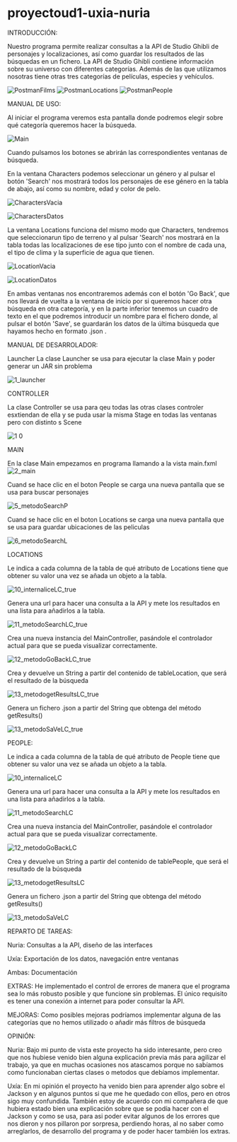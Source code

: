# proyectoud1-uxia-nuria

INTRODUCCIÓN:

Nuestro programa permite realizar consultas a la API de Studio Ghibli de personajes y localizaciones, así como guardar los resultados de las búsquedas en un fichero. La API de Studio Ghibli contiene información sobre su universo con diferentes categorías. Además de las que utilizamos nosotras tiene otras tres categorías de películas, especies y vehículos.

![PostmanFilms](https://user-images.githubusercontent.com/105040658/195904073-d81625d5-c73b-48e6-9453-4321dc06242c.PNG)
![PostmanLocations](https://user-images.githubusercontent.com/105040658/195904079-75c403e5-2700-4bce-b2db-8f311fa01fbc.PNG)
![PostmanPeople](https://user-images.githubusercontent.com/105040658/195904083-075c661b-33f2-4737-bc74-7a4a45e8a1ee.PNG)


MANUAL DE USO:

Al iniciar el programa veremos esta pantalla donde podremos elegir sobre qué categoría queremos hacer la búsqueda.

![Main](https://user-images.githubusercontent.com/105040658/195904339-9114cdcd-e794-4a1d-b3bb-7ddfbba5d8ee.PNG)

Cuando pulsamos los botones se abrirán las correspondientes ventanas de búsqueda.

En la ventana Characters podemos seleccionar un género y al pulsar el botón 'Search' nos mostrará todos los personajes de ese género en la tabla de abajo, así como su nombre, edad y color de pelo.

![CharactersVacia](https://user-images.githubusercontent.com/105040658/195904414-91f8f16f-e9a9-4711-87ae-e654d3d67fea.PNG)

![CharactersDatos](https://user-images.githubusercontent.com/105040658/195904419-e449b06e-1aad-4892-82bd-75d5c3f1072b.PNG)


La ventana Locations funciona del mismo modo que Characters, tendremos que seleccionarun tipo de terreno y al pulsar 'Search' nos mostrará en la tabla todas las localizaciones de ese tipo junto con el nombre de cada una, el tipo de clima y la superficie de agua que tienen.

![LocationVacia](https://user-images.githubusercontent.com/105040658/195904813-4b8bcb5b-d9b6-4558-ba7a-f06493b6fe16.PNG)

![LocationDatos](https://user-images.githubusercontent.com/105040658/195904824-c951c2eb-f03d-4163-b316-12f802538149.PNG)

En ambas ventanas nos encontraremos además con el botón 'Go Back', que nos llevará de vuelta a la ventana de inicio por si queremos hacer otra búsqueda en otra categoría, y en la parte inferior tenemos un cuadro de texto en el que podremos introducir un nombre para el fichero donde, al pulsar el botón 'Save', se guardarán los datos de la última búsqueda que hayamos hecho en formato .json .


MANUAL DE DESARROLADOR:

Launcher
La clase Launcher se usa para ejecutar la clase Main y poder generar un JAR sin problema

![1_launcher](https://user-images.githubusercontent.com/105040856/195914482-1dc6a25f-b6d8-419b-99f6-66f7ea49f00e.PNG)

CONTROLLER

La clase Controller se usa para qeu todas las otras clases controler esxtiendan de ella y se puda usar la misma Stage en todas las ventanas pero con distinto s Scene

![1 0](https://user-images.githubusercontent.com/105040856/195914358-bc647d75-4b69-47f1-9c62-b593969e253c.PNG)

MAIN

En la clase Main empezamos en programa llamando a la vista main.fxml
![2_main](https://user-images.githubusercontent.com/105040856/195914594-a5e70ceb-82aa-4000-bcd7-88fccbf2c6b6.PNG)

Cuand se hace clic en el boton People se carga una nueva pantalla que se usa para buscar personajes

![5_metodoSearchP](https://user-images.githubusercontent.com/105040856/195914700-c16229a0-379c-4c17-a155-8c1ef10d9d9c.PNG)


Cuand se hace clic en el boton Locations se carga una nueva pantalla que se usa para guardar ubicaciones de las peliculas

![6_metodoSearchL](https://user-images.githubusercontent.com/105040856/195914739-ad857406-6a51-411c-81c3-acad809cdca8.PNG)

LOCATIONS

Le indica a cada columna de la tabla de qué atributo de Locations tiene que obtener su valor una vez se añada un objeto a la tabla.

![10_internaliceLC_true](https://user-images.githubusercontent.com/105040856/195915014-8bc1c23c-7a30-4c4d-88aa-b22a95daf5d1.PNG)

Genera una url para hacer una consulta a la API y mete los resultados en una lista para añadirlos a la tabla.

![11_metodoSearchLC_true](https://user-images.githubusercontent.com/105040856/195915029-601f9e3f-1e3c-44fc-bc41-70846fb4df16.PNG)

Crea una nueva instancia del MainController, pasándole el controlador actual para que se pueda visualizar correctamente.

![12_metodoGoBackLC_true](https://user-images.githubusercontent.com/105040856/195915046-58a2e955-379a-4a1b-a559-027870699a01.PNG)

Crea y devuelve un String a partir del contenido de tableLocation, que será el resultado de la búsqueda

![13_metodogetResultsLC_true](https://user-images.githubusercontent.com/105040856/195915064-3a84c3cf-5990-4e92-aab9-2dc9420c3fa1.PNG)

Genera un fichero .json a partir del String que obtenga del método getResults()

![13_metodoSaVeLC_true](https://user-images.githubusercontent.com/105040856/195915085-ad996336-9766-42c3-8f5d-4caa19ff1a62.PNG)

PEOPLE:

Le indica a cada columna de la tabla de qué atributo de People tiene que obtener su valor una vez se añada un objeto a la tabla.

![10_internaliceLC](https://user-images.githubusercontent.com/105040856/195915281-3b2335ad-1110-4677-870c-267f40ce479d.PNG)


Genera una url para hacer una consulta a la API y mete los resultados en una lista para añadirlos a la tabla.

![11_metodoSearchLC](https://user-images.githubusercontent.com/105040856/195915305-97654b36-e9a2-4029-9b74-c40a70691897.PNG)


Crea una nueva instancia del MainController, pasándole el controlador actual para que se pueda visualizar correctamente.

![12_metodoGoBackLC](https://user-images.githubusercontent.com/105040856/195915328-2930c4c6-f65d-40c1-bb8c-43a6cd164ae3.PNG)


Crea y devuelve un String a partir del contenido de tablePeople, que será el resultado de la búsqueda

![13_metodogetResultsLC](https://user-images.githubusercontent.com/105040856/195915348-a0fc3f16-7075-48c5-9adf-9852ca75a514.PNG)


Genera un fichero .json a partir del String que obtenga del método getResults()

![13_metodoSaVeLC](https://user-images.githubusercontent.com/105040856/195915358-16b00627-2680-421b-8035-8efe8974a662.PNG)


REPARTO DE TAREAS:

Nuria:
Consultas a la API, diseño de las interfaces

Uxía:
Exportación de los datos, navegación entre ventanas

Ambas:
Documentación

EXTRAS:
He implementado el control de errores de manera que el programa sea lo más robusto posible y que funcione sin problemas. El único requisito es tener una conexión a internet para poder consultar la API.

MEJORAS:
Como posibles mejoras podríamos implementar alguna de las categorías que no hemos utilizado o añadir más filtros de búsqueda

OPINIÓN:

Nuria: Bajo mi punto de vista este proyecto ha sido interesante, pero creo que nos hubiese venido bien alguna explicación previa más para agilizar el trabajo, ya que en muchas ocasiones nos atascamos porque no sabíamos como funcionaban ciertas clases o metodos que debíamos implementar.


Uxía: En mi opinión el proyecto ha venido bien para aprender algo sobre el Jackson y en algunos puntos si que me he quedado con ellos, pero en otros sigo muy confundida. También estoy de acuerdo con mi compañera de que hubiera estado bien una explicación sobre que se podía hacer con el Jackson y como se usa, para asi poder evitar algunos de los errores que nos dieron y nos pillaron por sorpresa, perdiendo horas, al no saber como arreglarlos, de desarrollo del programa y de poder hacer también los extras.


